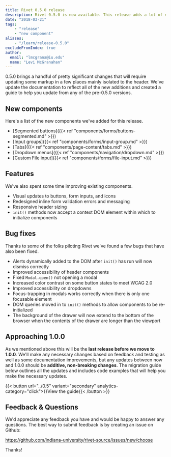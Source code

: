 ```yaml
---
title: Rivet 0.5.0 release
description: Rivet 0.5.0 is now available. This release adds a lot of new components and improves existing ones.
date: "2018-03-21"
tags:
    - "release"
    - "new component"
aliases:
    - "/learn/release-0.5.0"
excludeFromIndex: true
author:
  email: "lmcgrana@iu.edu"
  name: "Levi McGranahan"
---
```

0.5.0 brings a handful of pretty significant changes that will require updating some markup in a few places mainly isolated to the header. We've update the documentation to reflect all of the new additions and created a guide to help you update from any of the pre-0.5.0 versions.

## New components
Here's a list of the new components we've added for this release.

- [Segmented buttons]({{< ref "components/forms/buttons-segmented.md" >}})
- [Input groups]({{< ref "components/forms/input-group.md" >}})
- [Tabs]({{< ref "components/page-content/tabs.md" >}})
- [Dropdown menus]({{< ref "components/navigation/dropdown.md" >}})
- [Custom File input]({{< ref "components/forms/file-input.md" >}})

## Features
We've also spent some time improving existing components.

- Visual updates to buttons, form inputs, and icons
- Redesigned inline form validation errors and messaging
- Responsive header sizing
- `init()` methods now accept a context DOM element within which to initialize components

## Bug fixes
Thanks to some of the folks piloting Rivet we've found a few bugs that have also been fixed.

- Alerts dynamically added to the DOM after `init()` has run will now dismiss correctly
- Improved accessibility of header components
- Fixed `Modal.open()` not opening a modal
- Increased color contrast on some button states to meet WCAG 2.0
- Improved accessibility on dropdowns
- Focus-trapping in modals works correctly when there is only one focusable element
- DOM queries moved in to `init()` methods to allow components to be re-initialized
- The background of the drawer will now extend to the bottom of the browser when the contents of the drawer are longer than the viewport

## Approaching 1.0.0
As we mentioned above this will be the **last release before we move to 1.0.0**. We'll make any necessary changes based on feedback and testing as well as some documentation improvements, but any updates between now and 1.0.0 should be **additive, non-breaking changes**. The migration guide below outlines all the updates and includes code examples that will help you make the necessary updates.

{{< button url="../0.5" variant="secondary" analytics-category="click">}}View the guide{{< /button >}}

## Feedback & Questions
We'd appreciate any feedback you have and would be happy to answer any questions. The best way to submit feedback is by creating an issue on Github:

https://github.com/indiana-university/rivet-source/issues/new/choose

Thanks!